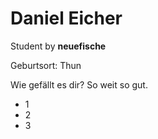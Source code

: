 <h1>Daniel Eicher</h1>

Student by <b>neuefische</b>

Geburtsort: Thun

Wie gefällt es dir? So weit so gut.

<ul>
  <li>1</li>
  <li>2</li>
  <li>3</li>
</ul>

